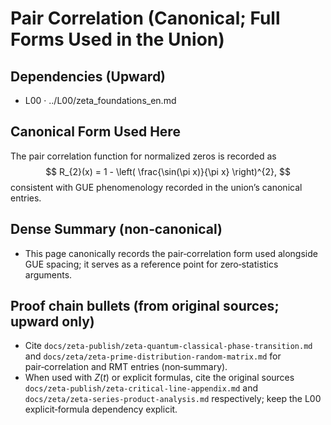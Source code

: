 # Pair Correlation (Canonical; Full Forms Used in the Union)

## Dependencies (Upward)
- L00 · ../L00/zeta_foundations_en.md

## Canonical Form Used Here
The pair correlation function for normalized zeros is recorded as
$$
R_{2}(x) = 1 - \left( \frac{\sin(\pi x)}{\pi x} \right)^{2},
$$
consistent with GUE phenomenology recorded in the union’s canonical entries.

## Dense Summary (non‑canonical)
- This page canonically records the pair‑correlation form used alongside GUE spacing; it serves as a reference point for zero‑statistics arguments.

## Proof chain bullets (from original sources; upward only)
- Cite `docs/zeta-publish/zeta-quantum-classical-phase-transition.md` and `docs/zeta/zeta-prime-distribution-random-matrix.md` for pair‑correlation and RMT entries (non‑summary).
- When used with $Z(t)$ or explicit formulas, cite the original sources `docs/zeta-publish/zeta-critical-line-appendix.md` and `docs/zeta/zeta-series-product-analysis.md` respectively; keep the L00 explicit‑formula dependency explicit.
